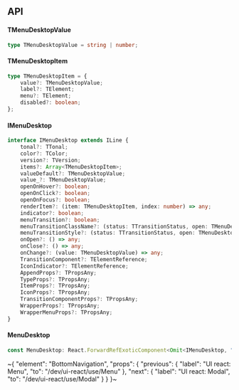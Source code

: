 

## API

#### TMenuDesktopValue

```ts
type TMenuDesktopValue = string | number;
```

#### TMenuDesktopItem

```ts
type TMenuDesktopItem = {
    value?: TMenuDesktopValue;
    label?: TElement;
    menu?: TElement;
    disabled?: boolean;
};
```

#### IMenuDesktop

```ts
interface IMenuDesktop extends ILine {
    tonal?: TTonal;
    color?: TColor;
    version?: TVersion;
    items?: Array<TMenuDesktopItem>;
    valueDefault?: TMenuDesktopValue;
    value_?: TMenuDesktopValue;
    openOnHover?: boolean;
    openOnClick?: boolean;
    openOnFocus?: boolean;
    renderItem?: (item: TMenuDesktopItem, index: number) => any;
    indicator?: boolean;
    menuTransition?: boolean;
    menuTransitionClassName?: (status: TTransitionStatus, open: TMenuDesktopValue) => string;
    menuTransitionStyle?: (status: TTransitionStatus, open: TMenuDesktopValue) => TStyle;
    onOpen?: () => any;
    onClose?: () => any;
    onChange?: (value: TMenuDesktopValue) => any;
    TransitionComponent?: TElementReference;
    IconIndicator?: TElementReference;
    AppendProps?: TPropsAny;
    TypeProps?: TPropsAny;
    ItemProps?: TPropsAny;
    IconProps?: TPropsAny;
    TransitionComponentProps?: TPropsAny;
    WrapperProps?: TPropsAny;
    WrapperMenuProps?: TPropsAny;
}
```

#### MenuDesktop

```ts
const MenuDesktop: React.ForwardRefExoticComponent<Omit<IMenuDesktop, "ref"> & React.RefAttributes<unknown>>;
```


~{
  "element": "BottomNavigation",
  "props": {
    "previous": {
      "label": "UI react: Menu",
      "to": "/dev/ui-react/use/Menu"
    },
    "next": {
      "label": "UI react: Modal",
      "to": "/dev/ui-react/use/Modal"
    }
  }
}~
